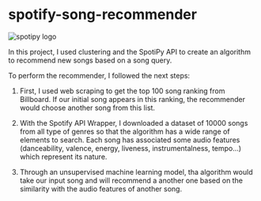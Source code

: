 # spotify-song-recommender
![spotipy logo](https://user-images.githubusercontent.com/79402322/120002527-37cc3080-bfd5-11eb-9bf2-0868e314e2f6.png)


In this project, I used clustering and the SpotiPy API to create an algorithm to recommend new songs based on a song query.

To perform the recommender, I followed the next steps: 

1. First, I used web scraping to get the top 100 song ranking from Billboard. If our initial song appears in this ranking, the recommender would choose another song from this list.

2. With the Spotify API Wrapper, I downloaded a dataset of 10000 songs from all type of genres so that the algorithm has a wide range of elements to search. Each song has associated some audio features (danceability, valence, energy, liveness, instrumentalness, tempo...) which represent its nature.

3. Through an unsupervised machine learning model, tha algorithm would take our input song and will recommend a another one based on the similarity with the audio features of another song.
